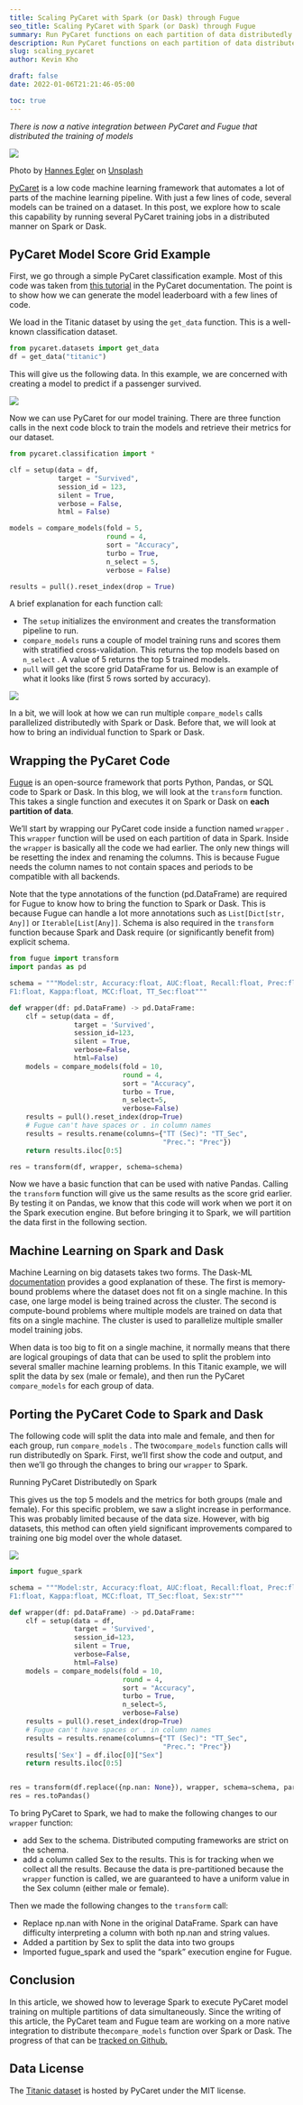 ```yaml
---
title: Scaling PyCaret with Spark (or Dask) through Fugue
seo_title: Scaling PyCaret with Spark (or Dask) through Fugue
summary: Run PyCaret functions on each partition of data distributedly
description: Run PyCaret functions on each partition of data distributedly
slug: scaling_pycaret
author: Kevin Kho

draft: false
date: 2022-01-06T21:21:46-05:00

toc: true
---
```


_There is now a native integration between PyCaret and Fugue that distributed the training of models_

![](https://miro.medium.com/v2/resize:fit:1400/0*V5I9QQwMv8A8RRkr)

Photo by [Hannes Egler](https://unsplash.com/@egla?utm_source=medium&utm_medium=referral) on [Unsplash](https://unsplash.com/?utm_source=medium&utm_medium=referral)

[PyCaret](https://github.com/pycaret/pycaret)  is a low code machine learning framework that automates a lot of parts of the machine learning pipeline. With just a few lines of code, several models can be trained on a dataset. In this post, we explore how to scale this capability by running several PyCaret training jobs in a distributed manner on Spark or Dask.

## PyCaret Model Score Grid Example

First, we go through a simple PyCaret classification example. Most of this code was taken from  [this tutorial](https://www.pycaret.org/tutorials/html/CLF101.html)  in the PyCaret documentation. The point is to show how we can generate the model leaderboard with a few lines of code.

We load in the Titanic dataset by using the  `get_data`  function. This is a well-known classification dataset.

```python
from pycaret.datasets import get_data
df = get_data("titanic")
```

This will give us the following data. In this example, we are concerned with creating a model to predict if a passenger survived.

![](https://miro.medium.com/v2/resize:fit:1400/1*rH1yw7rucf_TTWCoP-UuoQ.png)

Now we can use PyCaret for our model training. There are three function calls in the next code block to train the models and retrieve their metrics for our dataset.

```python
from pycaret.classification import *

clf = setup(data = df,
            target = "Survived",
            session_id = 123,
            silent = True,
            verbose = False,
            html = False)

models = compare_models(fold = 5,
                        round = 4,
                        sort = "Accuracy",
                        turbo = True,
                        n_select = 5,
                        verbose = False)

results = pull().reset_index(drop = True)
```

A brief explanation for each function call:

-   The  `setup`  initializes the environment and creates the transformation pipeline to run.
-   `compare_models`  runs a couple of model training runs and scores them with stratified cross-validation. This returns the top models based on  `n_select`  . A value of 5 returns the top 5 trained models.
-   `pull`  will get the score grid DataFrame for us. Below is an example of what it looks like (first 5 rows sorted by accuracy).

![](https://miro.medium.com/v2/resize:fit:1276/1*zRASDvqg0S1vPL1Qq22gCg.png)

In a bit, we will look at how we can run multiple  `compare_models`  calls parallelized distributedly with Spark or Dask. Before that, we will look at how to bring an individual function to Spark or Dask.

## Wrapping the PyCaret Code

[Fugue](https://github.com/fugue-project/fugue)  is an open-source framework that ports Python, Pandas, or SQL code to Spark or Dask. In this blog, we will look at the  `transform`  function. This takes a single function and executes it on Spark or Dask on  **each partition of data**.

We’ll start by wrapping our PyCaret code inside a function named  `wrapper`  . This  `wrapper`  function will be used on each partition of data in Spark. Inside the  `wrapper`  is basically all the code we had earlier. The only new things will be resetting the index and renaming the columns. This is because Fugue needs the column names to not contain spaces and periods to be compatible with all backends.

Note that the type annotations of the function (pd.DataFrame) are required for Fugue to know how to bring the function to Spark or Dask. This is because Fugue can handle a lot more annotations such as  `List[Dict[str, Any]]`  or  `Iterable[List[Any]]`. Schema is also required in the  `transform`  function because Spark and Dask require (or significantly benefit from) explicit schema.

```python
from fugue import transform
import pandas as pd

schema = """Model:str, Accuracy:float, AUC:float, Recall:float, Prec:float, 
F1:float, Kappa:float, MCC:float, TT_Sec:float"""

def wrapper(df: pd.DataFrame) -> pd.DataFrame:
    clf = setup(data = df, 
                target = 'Survived', 
                session_id=123, 
                silent = True, 
                verbose=False, 
                html=False)
    models = compare_models(fold = 10,  
                            round = 4,  
                            sort = "Accuracy", 
                            turbo = True, 
                            n_select=5, 
                            verbose=False)
    results = pull().reset_index(drop=True)
    # Fugue can't have spaces or . in column names
    results = results.rename(columns={"TT (Sec)": "TT_Sec", 
                                      "Prec.": "Prec"})
    return results.iloc[0:5]

res = transform(df, wrapper, schema=schema)
```

Now we have a basic function that can be used with native Pandas. Calling the  `transform`  function will give us the same results as the score grid earlier. By testing it on Pandas, we know that this code will work when we port it on the Spark execution engine. But before bringing it to Spark, we will partition the data first in the following section.

## Machine Learning on Spark and Dask

Machine Learning on big datasets takes two forms. The Dask-ML  [documentation](https://ml.dask.org/)  provides a good explanation of these. The first is memory-bound problems where the dataset does not fit on a single machine. In this case, one large model is being trained across the cluster. The second is compute-bound problems where multiple models are trained on data that fits on a single machine. The cluster is used to parallelize multiple smaller model training jobs.

When data is too big to fit on a single machine, it normally means that there are logical groupings of data that can be used to split the problem into several smaller machine learning problems. In this Titanic example, we will split the data by sex (male or female), and then run the PyCaret  `compare_models`  for each group of data.

## Porting the PyCaret Code to Spark and Dask

The following code will split the data into male and female, and then for each group, run  `compare_models`  . The two`compare_models`  function calls will run distributedly on Spark. First, we’ll first show the code and output, and then we’ll go through the changes to bring our  `wrapper`  to Spark.

Running PyCaret Distributedly on Spark

This gives us the top 5 models and the metrics for both groups (male and female). For this specific problem, we saw a slight increase in performance. This was probably limited because of the data size. However, with big datasets, this method can often yield significant improvements compared to training one big model over the whole dataset.

![](https://miro.medium.com/v2/resize:fit:1352/1*pBCLFXGryIjzo3mO9xCMgg.png)

```python
import fugue_spark

schema = """Model:str, Accuracy:float, AUC:float, Recall:float, Prec:float, 
F1:float, Kappa:float, MCC:float, TT_Sec:float, Sex:str"""

def wrapper(df: pd.DataFrame) -> pd.DataFrame:
    clf = setup(data = df, 
                target = 'Survived', 
                session_id=123, 
                silent = True, 
                verbose=False, 
                html=False)
    models = compare_models(fold = 10,  
                            round = 4,  
                            sort = "Accuracy", 
                            turbo = True, 
                            n_select=5, 
                            verbose=False)
    results = pull().reset_index(drop=True)
    # Fugue can't have spaces or . in column names
    results = results.rename(columns={"TT (Sec)": "TT_Sec", 
                                      "Prec.": "Prec"})
    results['Sex'] = df.iloc[0]["Sex"]
    return results.iloc[0:5]


res = transform(df.replace({np.nan: None}), wrapper, schema=schema, partition={"by":"Sex"}, engine="spark")
res = res.toPandas()
```

To bring PyCaret to Spark, we had to make the following changes to our  `wrapper`  function:

-   add Sex to the schema. Distributed computing frameworks are strict on the schema.
-   add a column called Sex to the results. This is for tracking when we collect all the results. Because the data is pre-partitioned because the  `wrapper`  function is called, we are guaranteed to have a uniform value in the Sex column (either male or female).

Then we made the following changes to the  `transform`  call:

-   Replace np.nan with None in the original DataFrame. Spark can have difficulty interpreting a column with both np.nan and string values.
-   Added a partition by Sex to split the data into two groups
-   Imported fugue_spark and used the “spark” execution engine for Fugue.

## Conclusion

In this article, we showed how to leverage Spark to execute PyCaret model training on multiple partitions of data simultaneously. Since the writing of this article, the PyCaret team and Fugue team are working on a more native integration to distribute the`compare_models`  function over Spark or Dask. The progress of that can be [tracked on Github.](https://github.com/pycaret/pycaret/issues/2015)

## Data License

The [Titanic dataset](https://github.com/pycaret/pycaret/blob/master/datasets/traffic.csv)  is hosted by PyCaret under the MIT license.